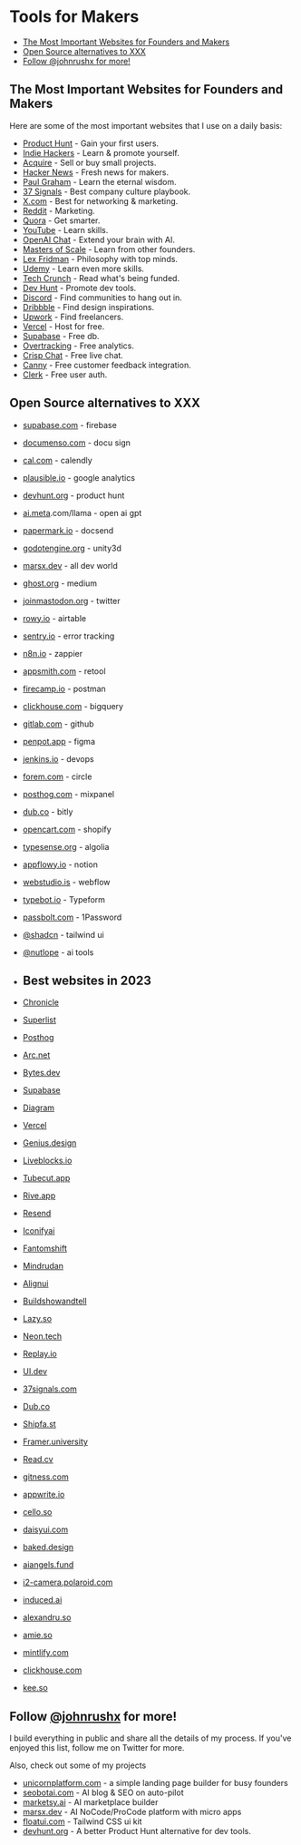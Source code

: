 # Tools for Makers <!-- omit in toc -->

- [The Most Important Websites for Founders and Makers](#the-most-important-websites-for-founders-and-makers)
- [Open Source alternatives to XXX](#open-source-alternatives-to-xxx)
- [Follow @johnrushx for more!](#follow-johnrushx-for-more)

## The Most Important Websites for Founders and Makers

Here are some of the most important websites that I use on a daily basis:

- [Product Hunt](https://producthunt.com) - Gain your first users.
- [Indie Hackers](https://indiehackers.com) - Learn & promote yourself.
- [Acquire](https://acquire.com) - Sell or buy small projects.
- [Hacker News](https://news.ycombinator.com) - Fresh news for makers.
- [Paul Graham](https://paulgraham.com) - Learn the eternal wisdom.
- [37 Signals](https://37signals.com) - Best company culture playbook.
- [X.com](https://x.com/) - Best for networking & marketing.
- [Reddit](https://reddit.com) - Marketing.
- [Quora](https://quora.com) - Get smarter.
- [YouTube](https://youtube.com) - Learn skills.
- [OpenAI Chat](https://chat.openai.com) - Extend your brain with AI.
- [Masters of Scale](https://mastersofscale.com) - Learn from other founders.
- [Lex Fridman](https://lexfridman.com) - Philosophy with top minds.
- [Udemy](https://udemy.com) - Learn even more skills.
- [Tech Crunch](https://techcrunch.com) - Read what's being funded.
- [Dev Hunt](https://devhunt.org) - Promote dev tools.
- [Discord](https://discord.com) - Find communities to hang out in.
- [Dribbble](https://dribbble.com) - Find design inspirations.
- [Upwork](https://upwork.com) - Find freelancers.
- [Vercel](https://vercel.com) - Host for free.
- [Supabase](https://supabase.com) - Free db.
- [Overtracking](https://overtracking.com) - Free analytics.
- [Crisp Chat](https://crisp.chat) - Free live chat.
- [Canny](https://canny.io) - Free customer feedback integration.
- [Clerk](https://clerk.com) - Free user auth.

## Open Source alternatives to XXX

- [supabase.com](https://supabase.com) - firebase
- [documenso.com](https://documenso.com) - docu sign
- [cal.com](https://cal.com) - calendly
- [plausible.io](https://plausible.io) - google analytics
- [devhunt.org](https://devhunt.org) - product hunt
- [ai.meta](https://ai.meta).com/llama - open ai gpt
- [papermark.io](https://papermark.io) - docsend
- [godotengine.org](https://godotengine.org) - unity3d
- [marsx.dev](https://marsx.dev) - all dev world
- [ghost.org](https://ghost.org) - medium
- [joinmastodon.org](https://joinmastodon.org) - twitter
- [rowy.io](https://rowy.io) - airtable
- [sentry.io](https://sentry.io) - error tracking
- [n8n.io](https://n8n.io) - zappier
- [appsmith.com](https://appsmith.com) - retool
- [firecamp.io](https://firecamp.io/) - postman
- [clickhouse.com](https://clickhouse.com) - bigquery
- [gitlab.com](https://gitlab.com) - github
- [penpot.app](https://penpot.app) - figma
- [jenkins.io](https://jenkins.io) - devops
- [forem.com](https://forem.com) - circle
- [posthog.com](https://posthog.com) - mixpanel
- [dub.co](https://dub.co) - bitly
- [opencart.com](https://opencart.com) - shopify
- [typesense.org](https://typesense.org) - algolia
- [appflowy.io](https://appflowy.io) - notion
- [webstudio.is](https://webstudio.is) - webflow
- [typebot.io](https://typebot.io) - Typeform
- [passbolt.com](https://passbolt.com) - 1Password
- [@shadcn](https:x.com/shadcn) - tailwind ui
- [@nutlope](https:x.com/nutlope) - ai tools

- ## Best websites in 2023
- [Chronicle](https://chroniclehq.com)
- [Superlist](https://superlist.com)
- [Posthog](https://posthog.com)
- [Arc.net](https://arc.net)
- [Bytes.dev](https://bytes.dev)
- [Supabase](https://supabase.com)
- [Diagram](https://diagram.com)
- [Vercel](https://vercel.com)
- [Genius.design](https://genius.design)
- [Liveblocks.io](https://liveblocks.io)
- [Tubecut.app](https://tubecut.app)
- [Rive.app ](https://rive.app)
- [Resend ](https://resend.com)
- [Iconifyai](https://iconifyai.com)
- [Fantomshift ](https://fantomshift.com)
- [Mindrudan ](https://mindrudan.com)
- [Alignui ](https://alignui.com)
- [Buildshowandtell ](https://buildshowandtell.com)
- [Lazy.so](https://lazy.so)
- [Neon.tech](https://neon.tech)
- [Replay.io](https://replay.io)
- [UI.dev](https://ui.dev)
- [37signals.com](https://37signals.com)
- [Dub.co](https://dub.co)
- [Shipfa.st](https://shipfa.st)
- [Framer.university](https://framer.university)
- [Read.cv ](https://read.cv)
- [gitness.com](https://gitness.com)
- [appwrite.io](https://appwrite.io)
- [cello.so](https://cello.so)
- [daisyui.com](https://daisyui.com)
- [baked.design](https://baked.design)
- [aiangels.fund](https://aiangels.fund)
- [i2-camera.polaroid.com](https://i2-camera.polaroid.com)
- [induced.ai](https://induced.ai)
- [alexandru.so](https://alexandru.so)
- [amie.so](https://amie.so/)
- [mintlify.com](https:/mintlify.com/)
- [clickhouse.com](https:/clickhouse.tech/)
- [kee.so](https:/kee.so/)

## Follow [@johnrushx](https://twitter.com/johnrushx) for more!

I build everything in public and share all the details of my process. If you've enjoyed this list, follow me on Twitter for more.

Also, check out some of my projects

- [unicornplatform.com](https://unicornplatform.com) - a simple landing page builder for busy founders
- [seobotai.com](https://seobotai.com) - AI blog & SEO on auto-pilot
- [marketsy.ai](https://marketsy.ai) - AI marketplace builder
- [marsx.dev](https://marsx.dev) - AI NoCode/ProCode platform with micro apps
- [floatui.com](https://floatui.com) - Tailwind CSS ui kit
- [devhunt.org](https://devhunt.org) - A better Product Hunt alternative for dev tools.
